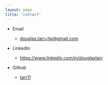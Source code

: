 ```yaml
---
layout: page
title: "contact"
---
```

* Email
  * douglas.tarr+hp@gmail.com
* LinkedIn
  * <a href="https://www.linkedin.com/in/douglastarr">https://www.linkedin.com/in/douglastarr</a>

* Github
  * <a href="https://www.github.com/tarr11">tarr11</a>
